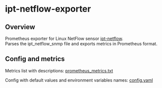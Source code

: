 # ipt-netflow-exporter

## Overview
Prometheus exporter for Linux NetFlow sensor [ipt-netflow](https://github.com/aabc/ipt-netflow).  
Parses the ipt_netflow_snmp file and exports metrics in Prometheus format.

## Config and metrics
Metrics list with descriptions: [prometheus_metrics.txt](./docs/prometheus_metrics.txt)

Config with default values and environment variables names: [config.yaml](./docs/config.yaml)

